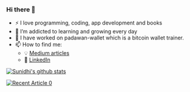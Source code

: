 ### Hi there 👋
- :zap: I love programming, coding, app development and books
- 🌱 I’m addicted to learning and growing every day
- 🔭 I have worked on padawan-wallet which is a bitcoin wallet trainer.
- 📫 How to find me: 
  - :bulb: [Medium articles](https://sunidhi-sharma2.medium.com/)
  - :office: [LinkedIn](https://www.linkedin.com/in/sunidhi-sharma-81403a75/)

[![Sunidhi's github stats](https://github-readme-stats.vercel.app/api?username=sunidhi64&count_private=true&show_icons=true&theme=default&hide_rank=false)](https://github.com/anuraghazra/github-readme-stats)

<a target="_blank" href="https://github-readme-medium-recent-article.vercel.app/medium/@sunidhi-sharma2/0"><img src="https://github-readme-medium-recent-article.vercel.app/medium/@sunidhi-sharma2/0" alt="Recent Article 0">

<!--
**sunidhi64/sunidhi64** is a ✨ _special_ ✨ repository because its `README.md` (this file) appears on your GitHub profile.

Here are some ideas to get you started:

- 🔭 I’m currently working on ...
- 🌱 I’m currently learning ...
- 👯 I’m looking to collaborate on ...
- 🤔 I’m looking for help with ...
- 💬 Ask me about ...
- 📫 How to reach me: ...
- 😄 Pronouns: ...
- ⚡ Fun fact: ...
-->
